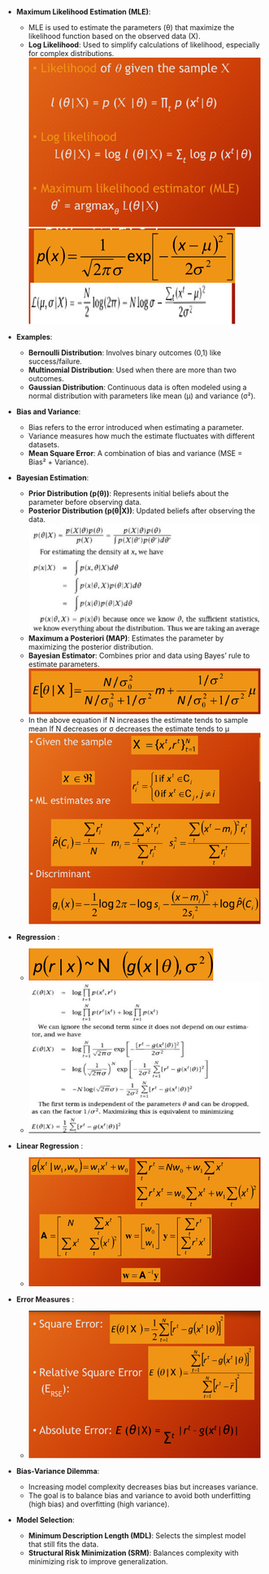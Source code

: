 - **Maximum Likelihood Estimation (MLE)**:
    
    - MLE is used to estimate the parameters (θ) that maximize the likelihood function based on the observed data (X).
    - **Log Likelihood**: Used to simplify calculations of likelihood, especially for complex distributions.
    ![Image](images/image_20240922021645.png)
    ![Image](images/image_20240922021836.png)
- **Examples**:
    
    - **Bernoulli Distribution**: Involves binary outcomes (0,1) like success/failure.
    - **Multinomial Distribution**: Used when there are more than two outcomes.
    - **Gaussian Distribution**: Continuous data is often modeled using a normal distribution with parameters like mean (μ) and variance (σ²).
- **Bias and Variance**:
    
    - Bias refers to the error introduced when estimating a parameter.
    - Variance measures how much the estimate fluctuates with different datasets.
    - **Mean Square Error**: A combination of bias and variance (MSE = Bias² + Variance).
- **Bayesian Estimation**:
    
    - **Prior Distribution (p(θ))**: Represents initial beliefs about the parameter before observing data.
    - **Posterior Distribution (p(θ|X))**: Updated beliefs after observing the data.
    ![Image](images/image_20240922103952.png)
    - **Maximum a Posteriori (MAP)**: Estimates the parameter by maximizing the posterior distribution.
    - **Bayesian Estimator**: Combines prior and data using Bayes’ rule to estimate parameters.
    ![Image](images/image_20240922104124.png)
    - In the above equation if N increases the estimate tends to sample mean
      If  N decreases or σ decreases the estimate tends to μ
	![Image](images/image_20240922104807.png)
- **Regression** : 
	- ![Image](images/image_20240922105307.png)
	- ![Image](images/image_20240922105533.png)
- **Linear Regression** :
	- ![Image](images/image_20240922105739.png)
- **Error Measures** :
	- ![Image](images/image_20240922105941.png)
- **Bias-Variance Dilemma**:
    
    - Increasing model complexity decreases bias but increases variance.
    - The goal is to balance bias and variance to avoid both underfitting (high bias) and overfitting (high variance).
- **Model Selection**:
    
    - **Minimum Description Length (MDL)**: Selects the simplest model that still fits the data.
    - **Structural Risk Minimization (SRM)**: Balances complexity with minimizing risk to improve generalization.